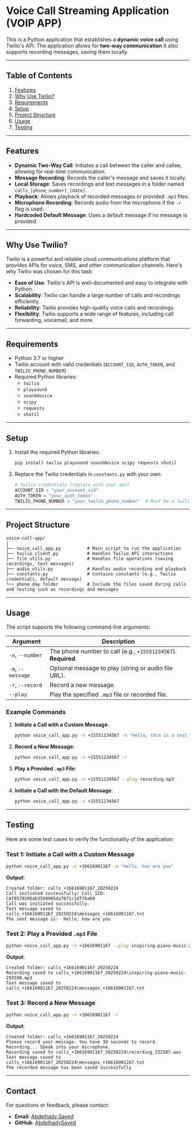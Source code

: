 # Voice Call Streaming Application (VOIP APP)

This is a Python application that establishes a **dynamic voice call** using Twilio's API. The application allows for **two-way communication** It also supports recording messages, saving them locally.

---

## **Table of Contents**
1. [Features](#features)
2. [Why Use Twilio?](#why-use-twilio)
3. [Requirements](#requirements)
4. [Setup](#setup)
5. [Project Structure](#project-structure)
6. [Usage](#usage)
7. [Testing](#testing)

---

## **Features**
- **Dynamic Two-Way Call**: Initiates a call between the caller and callee, allowing for real-time communication.
- **Message Recording**: Records the caller's message and saves it locally.
- **Local Storage**: Saves recordings and text messages in a folder named `calls_[phone_number]_[date]`.
- **Playback**: Allows playback of recorded messages or provided `.mp3` files.
- **Microphone Recording**: Records audio from the microphone if the `-r` flag is used.
- **Hardcoded Default Message**: Uses a default message if no message is provided.

---

## **Why Use Twilio?**
Twilio is a powerful and reliable cloud communications platform that provides APIs for voice, SMS, and other communication channels. Here's why Twilio was chosen for this task:
- **Ease of Use**: Twilio's API is well-documented and easy to integrate with Python.
- **Scalability**: Twilio can handle a large number of calls and recordings efficiently.
- **Reliability**: Twilio provides high-quality voice calls and recordings.
- **Flexibility**: Twilio supports a wide range of features, including call forwarding, voicemail, and more.

---

## **Requirements**
- Python 3.7 or higher
- Twilio account with valid credentials (`ACCOUNT_SID`, `AUTH_TOKEN`, and `TWILIO_PHONE_NUMBER`)
- Required Python libraries:
  - `twilio`
  - `playsound`
  - `sounddevice`
  - `scipy`
  - `requests`
  - `shutil`

---

## **Setup**
1. Install the required Python libraries:
   ```bash
   pip install twilio playsound sounddevice scipy requests shutil
   ```

2. Replace the Twilio credentials in `constants.py` with your own:
   ```python
   # Twilio credentials (replace with your own)
   ACCOUNT_SID = "your_account_sid"
   AUTH_TOKEN = "your_auth_token"
   TWILIO_PHONE_NUMBER = "your_twilio_phone_number"  # Must be a Twilio number
   ```

---

## **Project Structure**
```
voice-call-app/
│
├── voice_call_app.py          # Main script to run the application
├── twilio_client.py           # Handles Twilio API interactions
├── file_utils.py              # Handles file operations (saving recordings, text messages)
├── audio_utils.py             # Handles audio recording and playback
├── constants.py               # Contains constants (e.g., Twilio credentials, default message)
└── phone_day folder           # Include the files saved during calls and testing such as recordings and messages
```

---

## **Usage**
The script supports the following command-line arguments:

| Argument       | Description                                                                 |
|----------------|-----------------------------------------------------------------------------|
| `-n`, `--number` | The phone number to call (e.g., `+15551234567`). **Required**.              |
| `-m`, `--message` | Optional message to play (string or audio file URL).                        |
| `-r`, `--record`  | Record a new message.                                                       |
| `--play`       | Play the specified `.mp3` file or recorded file.                            |

### **Example Commands**
1. **Initiate a Call with a Custom Message**:
   ```bash
   python voice_call_app.py -n +15551234567 -m "Hello, this is a test message."
   ```

2. **Record a New Message**:
   ```bash
   python voice_call_app.py -n +15551234567 -r
   ```

3. **Play a Provided `.mp3` File**:
   ```bash
   python voice_call_app.py -n +15551234567 --play recording.mp3
   ```

4. **Initiate a Call with the Default Message**:
   ```bash
   python voice_call_app.py -n +15551234567
   ```

---

## **Testing**
Here are some test cases to verify the functionality of the application:

### **Test 1: Initiate a Call with a Custom Message**
```bash
python voice_call_app.py -n +16616901167 -m "Hello, how are you"
```

**Output**:
```
Created folder: calls_+16616901167_20250224
Call initiated successfully! Call SID: CAf8570206ab35b8905da7671c1dff6ab9
Call was initiated successfully.
Text message saved to calls_+16616901167_20250224\messages_+16616901167.txt
The sent message is:  Hello, how are you
```

### **Test 2: Play a Provided `.mp3` File**
```bash
python voice_call_app.py -n +16616901167 --play inspiring-piano-music-293598.mp3
```

**Output**:
```
Created folder: calls_+16616901167_20250224
Recording saved to calls_+16616901167_20250224\inspiring-piano-music-293598.mp3
Text message saved to calls_+16616901167_20250224\messages_+16616901167.txt
```

### **Test 3: Record a New Message**
```bash
python voice_call_app.py -n +16616901167 -r
```

**Output**:
```
Created folder: calls_+16616901167_20250224
Please record your message. You have 30 seconds to record.
Recording... Speak into your microphone.
Recording saved to calls_+16616901167_20250224\recording_232507.wav
Text message saved to calls_+16616901167_20250224\messages_+16616901167.txt
The recorded message has been saved successfully
```

---

## **Contact**
For questions or feedback, please contact:
- **Email**: [Abdelhady Sayed](mailto:abdelhadysayed_p@sci.asu.edu.eg)
- **GitHub**: [AbdelhadySayed](https://github.com/AbdelhadySayed)

